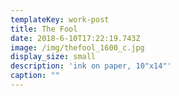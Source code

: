 ```yaml
---
templateKey: work-post
title: The Fool
date: 2018-6-10T17:22:19.743Z
image: /img/thefool_1600_c.jpg
display_size: small
description: 'ink on paper, 10"x14"'
caption: ""
---
```

